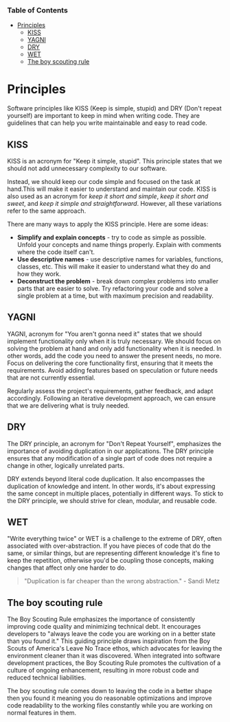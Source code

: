 ### Table of Contents

- [Principles](#principles)
  - [KISS](#kiss)
  - [YAGNI](#yagni)
  - [DRY](#dry)
  - [WET](#wet)
  - [The boy scouting rule](#the-boy-scouting-rule)

# Principles

Software principles like KISS (Keep is simple, stupid) and DRY (Don't repeat yourself) are important to keep in mind when writing code. They are guidelines that can help you write maintainable and easy to read code.

## KISS

KISS is an acronym for "Keep it simple, stupid". This principle states that we should not add unnecessary complexity to our software.

Instead, we should keep our code simple and focused on the task at hand.This will make it easier to understand and maintain our code.
KISS is also used as an acronym for _keep it short and simple_, _keep it short and sweet_, and _keep it simple and straightforward_. However, all these variations refer to the same approach.

There are many ways to apply the KISS principle. Here are some ideas:

- **Simplify and explain concepts** - try to code as simple as possible. Unfold your concepts and name things properly. Explain with comments where the code itself can't.
- **Use descriptive names** - use descriptive names for variables, functions, classes, etc. This will make it easier to understand what they do and how they work.
- **Deconstruct the problem** - break down complex problems into smaller parts that are easier to solve. Try refactoring your code and solve a single problem at a time, but with maximum precision and readability.

## YAGNI

YAGNI, acronym for "You aren't gonna need it" states that we should implement functionality only when it is truly necessary.
We should focus on solving the problem at hand and only add functionality when it is needed.
In other words, add the code you need to answer the present needs, no more. Focus on delivering the core functionality first, ensuring that it meets the requirements.
Avoid adding features based on speculation or future needs that are not currently essential.

Regularly assess the project's requirements, gather feedback, and adapt accordingly. Following an iterative development approach, we can ensure that we are delivering what is truly needed.

## DRY

The DRY principle, an acronym for "Don't Repeat Yourself", emphasizes the importance of avoiding duplication in our applications.
The DRY principle ensures that any modification of a single part of code does not require a change in other, logically unrelated parts.

DRY extends beyond literal code duplication. It also encompasses the duplication of knowledge and intent. In other words, it's about expressing the same concept in multiple places,
potentially in different ways. To stick to the DRY principle, we should strive for clean, modular, and reusable code.

## WET

"Write everything twice" or WET is a challenge to the extreme of DRY, often associated with over-abstraction. If you have pieces of code that do the same, or similar things,
but are representing different knowledge it's fine to keep the repetition, otherwise you'd be coupling those concepts, making changes that affect only one harder to do.

> "Duplication is far cheaper than the wrong abstraction." - Sandi Metz

## The boy scouting rule

The Boy Scouting Rule emphasizes the importance of consistently improving code quality and minimizing technical debt. It encourages developers to
"always leave the code you are working on in a better state than you found it." This guiding principle draws inspiration from the Boy Scouts of America's Leave No Trace ethos,
which advocates for leaving the environment cleaner than it was discovered. When integrated into software development practices, the Boy Scouting Rule promotes the cultivation of a culture of ongoing enhancement,
resulting in more robust code and reduced technical liabilities.

The boy scouting rule comes down to leaving the code in a better shape then you found it meaning you do reasonable optimizations and improve code readability to the working files constantly
while you are working on normal features in them.

